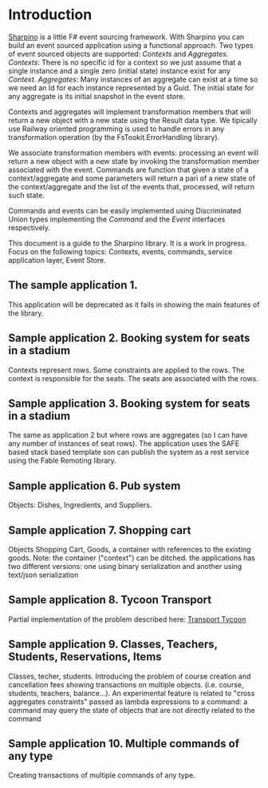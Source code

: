 # Introduction

[Sharpino](https://github.com/tonyx/Micro_ES_FSharp_Lib) is a little F# event sourcing framework.
With Sharpino you can build an event sourced application using a functional approach. 
Two types of event sourced objects are supported: _Contexts_ and _Aggregates_.
_Contexts_: There is no specific id for a context so we just assume that a single instance and a single zero (initial state) instance exist for any _Context_.
_Aggregates_: Many instances of an aggregate can exist at a time so we need an Id for each instance represented by a Guid. The initial state for any aggregate is its initial snapshot in the event store.

Contexts and aggregates will implement transformation members that will return a new object with a new state using the Result data type. We tipically use Railway oriented programming is used to handle errors in any transformation operation (by the FsTookit.ErrorHandling library).

We associate transformation members with events: processing an event will return a new object with a new state by invoking the transformation member associated with the event.
Commands are function that given a state of a context/aggregate and some parameters will return a pari of a new state of the context/aggregate and the list of the events that, processed, will return such state. 
 
Commands and events can be easily implemented using Discriminated Union types implementing the _Command_ and the _Event_ interfaces respectively.

This document is a guide to the Sharpino library. It is a work in progress.
Focus on the following topics:
Contexts, events, commands, service application layer, Event Store.

## The sample application 1.

This application will be deprecated as it fails in showing the main features of the library.

## Sample application 2. Booking system for seats in a stadium
Contexts represent rows. Some constraints are applied to the rows. The context is responsible for the seats. The seats are associated with the rows.

## Sample application 3. Booking system for seats in a stadium
The same as application 2 but where rows are aggregates (so I can have any number of instances of seat rows). The application uses the SAFE based stack based template son can publish the system as a rest service using the Fable Remoting library.

## Sample application 6. Pub system
Objects: Dishes, Ingredients, and Suppliers.

## Sample application 7. Shopping cart 
Objects Shopping Cart, Goods, a container with references to the existing goods. Note: the container ("context") can be ditched. the applications has two different versions: one using binary serialization and another using text/json serialization


## Sample application 8. Tycoon Transport
Partial implementation of the problem described here:
[Transport Tycoon](https://github.com/trustbit/exercises/blob/master/transport-tycoon-1.md)

## Sample application 9. Classes, Teachers, Students, Reservations, Items

Classes, techer, students. Introducing the problem of course creation and
cancellation fees showing transactions on multiple objects. (i.e. course, students, teachers, balance...).
An experimental feature is related to "cross aggregates constraints" passed
as lambda expressions to a command: a command may query the state of objects
that are not directly related to the command 

## Sample application 10.  Multiple commands of any type 

Creating transactions of multiple commands of any type.

